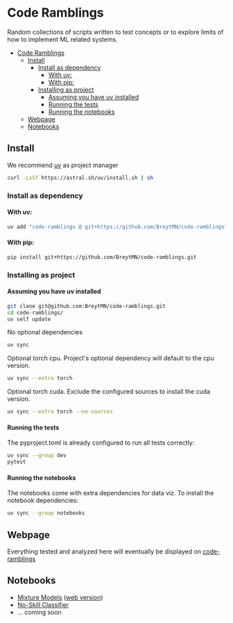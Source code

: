 # Code Ramblings

Random collections of scripts written to test concepts or to explore limits of how to implement ML related systems.

- [Code Ramblings](#code-ramblings)
  - [Install](#install)
    - [Install as dependency](#install-as-dependency)
      - [With uv:](#with-uv)
      - [With pip:](#with-pip)
    - [Installing as project](#installing-as-project)
      - [Assuming you have uv installed](#assuming-you-have-uv-installed)
      - [Running the tests](#running-the-tests)
      - [Running the notebooks](#running-the-notebooks)
  - [Webpage](#webpage)
  - [Notebooks](#notebooks)


## Install

We recommend [uv](https://docs.astral.sh/uv/getting-started/installation/#standalone-installer) as project manager

```bash
curl -LsSf https://astral.sh/uv/install.sh | sh
```

### Install as dependency

#### With uv:

```bash
uv add "code-ramblings @ git+https://github.com/BreytMN/code-ramblings"
```

#### With pip:

```bash
pip install git+https://github.com/BreytMN/code-ramblings.git
```

### Installing as project

#### Assuming you have uv installed

```bash
git clone git@github.com:BreytMN/code-ramblings.git
cd code-ramblings/
uv self update
```

No optional dependencies

```bash
uv sync
```

Optional torch cpu. Project's optional dependency will default to the cpu version.

```bash
uv sync --extra torch
```

Optional torch cuda. Exclude the configured sources to install the cuda version.

```bash
uv sync --extra torch --no-sources
```

#### Running the tests

The pyproject.toml is already configured to run all tests correctly:

```bash
uv sync --group dev
pytest
```

#### Running the notebooks

The notebooks come with extra dependencies for data viz. To install the notebook dependencies:

```bash
uv sync --group notebooks
```

## Webpage

Everything tested and analyzed here will eventually be displayed on [code-ramblings](https://code-ramblings.breytmn.com/)

## Notebooks

* [Mixture Models](./notebooks/MixtureModels.ipynb) ([web version](https://code-ramblings.breytmn.com/))
* [No-Skill Classifier](./notebooks/NoSkillClassifier.ipynb)
* ... coming soon
